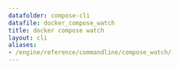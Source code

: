```yaml
---
datafolder: compose-cli
datafile: docker_compose_watch
title: docker compose watch
layout: cli
aliases:
- /engine/reference/commandline/compose_watch/
---
```


<!--
抱歉，此页面的内容是根据 Docker 源代码自动生成的。如果您想建议更改此处显示的文本，您需要通过搜索此仓库来找到该字符串：
https://github.com/docker/compose
-->
